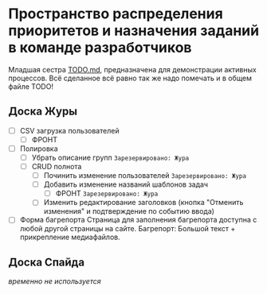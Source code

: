 # Пространство распределения приоритетов и назначения заданий в команде разработчиков

Младшая сестра [TODO.md](./TODO.md), предназначена для демонстрации активных процессов.
Всё сделанное всё равно так же надо помечать и в общем файле TODO!

## Доска Журы

- [ ] CSV загрузка пользователей
  - [ ] ФРОНТ
- [ ] Полировка
  - [ ] Убрать описание групп `Зарезервировано: Жура`
  - [ ] CRUD полнота
    - [ ] Починить изменение пользователей `Зарезервировано: Жура`
    - [ ] Добавить изменение названий шаблонов задач
      - [ ] ФРОНТ `Зарезервировано: Жура`
    - [ ] Изменить редактирование заголовков (кнопка "Отменить изменения" и подтверждение по событию ввода)
- [ ] Форма багрепорта
    Страница для заполнения багрепорта доступна с любой другой страницы на сайте.
    Багрепорт: Большой текст + прикрепление медиафайлов.

## Доска Спайда

*временно не используется*